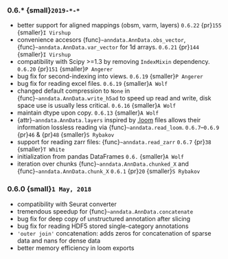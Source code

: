 ### 0.6.\* {small}`2019-*-*`

- better support for aligned mappings (obsm, varm, layers)
  `0.6.22` {pr}`155` {smaller}`I Virshup`
- convenience accesors {func}`~anndata.AnnData.obs_vector`, {func}`~anndata.AnnData.var_vector` for 1d arrays.
  `0.6.21` {pr}`144` {smaller}`I Virshup`
- compatibility with Scipy >=1.3 by removing `IndexMixin` dependency.
  `0.6.20` {pr}`151` {smaller}`P Angerer`
- bug fix for second-indexing into views.
  `0.6.19` {smaller}`P Angerer`
- bug fix for reading excel files.
  `0.6.19` {smaller}`A Wolf`
- changed default compression to `None` in {func}`~anndata.AnnData.write_h5ad` to speed up read and write, disk space use is usually less critical.
  `0.6.16` {smaller}`A Wolf`
- maintain dtype upon copy.
  `0.6.13` {smaller}`A Wolf`
- {attr}`~anndata.AnnData.layers` inspired by [.loom](https://loompy.org) files allows their information lossless reading via {func}`~anndata.read_loom`.
  `0.6.7`–`0.6.9` {pr}`46` & {pr}`48` {smaller}`S Rybakov`
- support for reading zarr files: {func}`~anndata.read_zarr`
  `0.6.7` {pr}`38` {smaller}`T White`
- initialization from pandas DataFrames
  `0.6.` {smaller}`A Wolf`
- iteration over chunks {func}`~anndata.AnnData.chunked_X` and {func}`~anndata.AnnData.chunk_X`
  `0.6.1` {pr}`20` {smaller}`S Rybakov`

### 0.6.0 {small}`1 May, 2018`

- compatibility with Seurat converter
- tremendous speedup for {func}`~anndata.AnnData.concatenate`
- bug fix for deep copy of unstructured annotation after slicing
- bug fix for reading HDF5 stored single-category annotations
- `'outer join'` concatenation: adds zeros for concatenation of sparse data and nans for dense data
- better memory efficiency in loom exports
